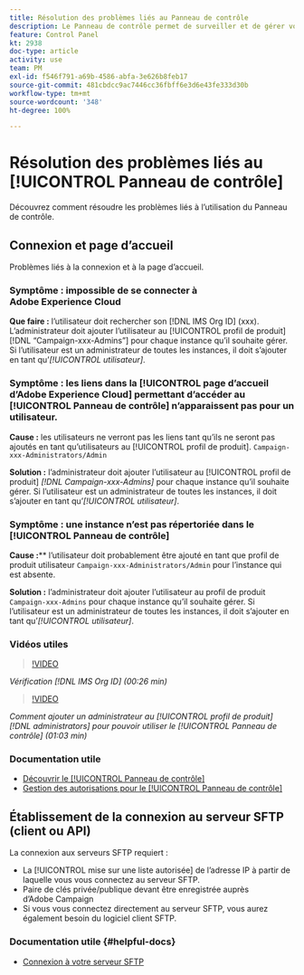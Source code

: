 ```yaml
---
title: Résolution des problèmes liés au Panneau de contrôle
description: Le Panneau de contrôle permet de surveiller et de gérer votre espace de stockage SFTP par instance et d’ajouter des adresses IP aux listes autorisées.
feature: Control Panel
kt: 2938
doc-type: article
activity: use
team: PM
exl-id: f546f791-a69b-4586-abfa-3e626b8feb17
source-git-commit: 481cbdcc9ac7446cc36fbff6e3d6e43fe333d30b
workflow-type: tm+mt
source-wordcount: '348'
ht-degree: 100%

---
```


# Résolution des problèmes liés au [!UICONTROL Panneau de contrôle]

Découvrez comment résoudre les problèmes liés à l’utilisation du Panneau de contrôle.

## Connexion et page d’accueil

Problèmes liés à la connexion et à la page d’accueil.

### Symptôme : impossible de se connecter à Adobe Experience Cloud

**Que faire :**
l’utilisateur doit rechercher son [!DNL IMS Org ID] (xxx). L’administrateur doit ajouter l’utilisateur au [!UICONTROL profil de produit] [!DNL “Campaign-xxx-Admins”] pour chaque instance qu’il souhaite gérer. Si l’utilisateur est un administrateur de toutes les instances, il doit s’ajouter en tant qu’*[!UICONTROL utilisateur]*.

### Symptôme : les liens dans la [!UICONTROL page d’accueil d’Adobe Experience Cloud] permettant d’accéder au [!UICONTROL Panneau de contrôle] n’apparaissent pas pour un utilisateur.

**Cause :**
les utilisateurs ne verront pas les liens tant qu’ils ne seront pas ajoutés en tant qu’utilisateurs au [!UICONTROL profil de produit]. `Campaign-xxx-Administrators/Admin`

**Solution :**
l’administrateur doit ajouter l’utilisateur au [!UICONTROL profil de produit] *[!DNL Campaign-xxx-Admins]* pour chaque instance qu’il souhaite gérer. Si l’utilisateur est un administrateur de toutes les instances, il doit s’ajouter en tant qu’*[!UICONTROL utilisateur]*.

### Symptôme : une instance n’est pas répertoriée dans le [!UICONTROL Panneau de contrôle]

**Cause :****
l’utilisateur doit probablement être ajouté en tant que profil de produit utilisateur `Campaign-xxx-Administrators/Admin` pour l’instance qui est absente.

**Solution :**
l’administrateur doit ajouter l’utilisateur au profil de produit `Campaign-xxx-Admins` pour chaque instance qu’il souhaite gérer. Si l’utilisateur est un administrateur de toutes les instances, il doit s’ajouter en tant qu’*[!UICONTROL utilisateur]*.

### Vidéos utiles

>[!VIDEO](https://video.tv.adobe.com/v/27183?quality=12)

*Vérification [!DNL IMS Org ID] (00:26 min)*

>[!VIDEO](https://video.tv.adobe.com/v/27147?quality=12)

*Comment ajouter un administrateur au [!UICONTROL profil de produit] [!DNL administrators] pour pouvoir utiliser le [!UICONTROL Panneau de contrôle] (01:03 min)*

### Documentation utile

* [Découvrir le [!UICONTROL Panneau de contrôle]](https://experienceleague.adobe.com/docs/control-panel/using/control-panel-home.html?lang=fr)
* [Gestion des autorisations pour le [!UICONTROL Panneau de contrôle]](https://experienceleague.adobe.com/docs/control-panel/using/control-panel-home.html?lang=en)

## Établissement de la connexion au serveur SFTP (client ou API)

La connexion aux serveurs SFTP requiert :

* La [!UICONTROL mise sur une liste autorisée] de l’adresse IP à partir de laquelle vous vous connectez au serveur SFTP.
* Paire de clés privée/publique devant être enregistrée auprès d’Adobe Campaign
* Si vous vous connectez directement au serveur SFTP, vous aurez également besoin du logiciel client SFTP.

### Documentation utile {#helpful-docs}

* [Connexion à votre serveur SFTP](https://experienceleague.adobe.com/docs/control-panel/using/control-panel-home.html?lang=en)
